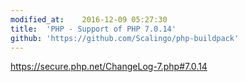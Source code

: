 ```yaml
---
modified_at:	2016-12-09 05:27:30
title:	'PHP - Support of PHP 7.0.14'
github: 'https://github.com/Scalingo/php-buildpack'
---
```


https://secure.php.net/ChangeLog-7.php#7.0.14
